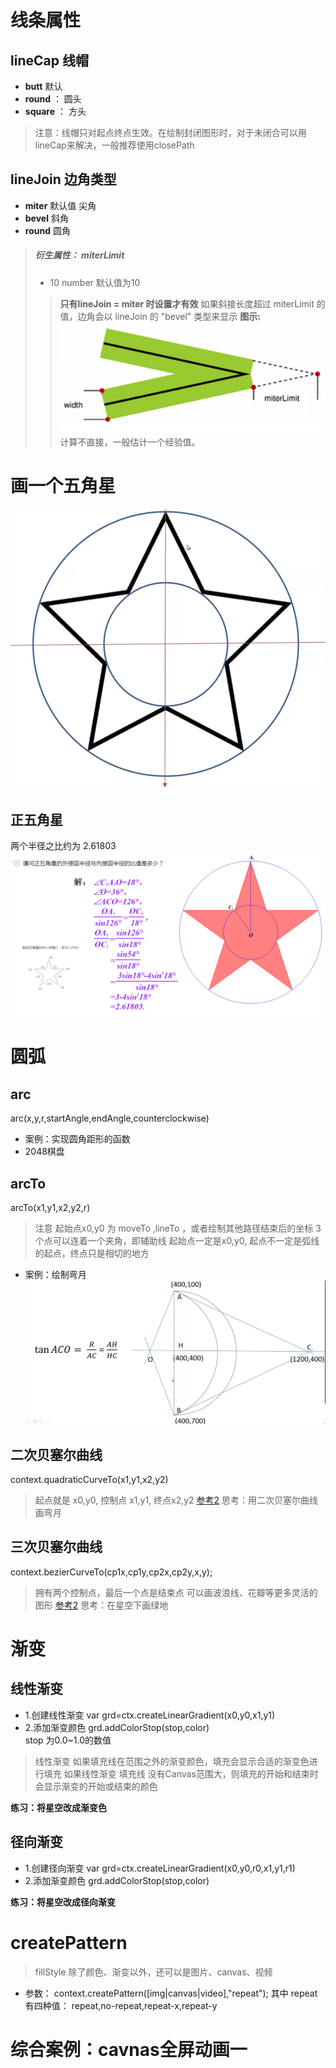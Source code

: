 # 线条属性
## lineCap 线帽
- **butt** 默认
- **round** ： 圆头
- **square** ： 方头
>注意：线帽只对起点终点生效。在绘制封闭图形时，对于未闭合可以用lineCap来解决，一般推荐使用closePath

## lineJoin  边角类型 
- **miter** 默认值 尖角
- **bevel** 斜角
- **round** 圆角
>##### 衍生属性： miterLimit  
>- 10 number 默认值为10
>>**只有lineJoin = miter 时设置才有效**
>>如果斜接长度超过 miterLimit 的值，边角会以 lineJoin 的 "bevel" 类型来显示
>>**图示:**
>>![](meterLimit.png)
>>计算不直接，一般估计一个经验值。

# 画一个五角星
![](star-1.png)

## 正五角星
两个半径之比约为 2.61803
![](正五角星.jpg)

# 圆弧
## arc
arc(x,y,r,startAngle,endAngle,counterclockwise)
- 案例：实现圆角距形的函数
- 2048棋盘

## arcTo
arcTo(x1,y1,x2,y2,r)
>注意 起始点x0,y0 为 moveTo ,lineTo ，或者绘制其他路径结束后的坐标
>3个点可以连着一个夹角，即辅助线
>起始点一定是x0,y0, 起点不一定是弧线的起点，终点只是相切的地方

- 案例：绘制弯月
![](弯月几何原理分析图.png)

## 二次贝塞尔曲线
context.quadraticCurveTo(x1,y1,x2,y2)
>起点就是 x0,y0, 控制点 x1,y1, 终点x2,y2
[参考](http://tinyurl.com/html5quadratic)[2](http://blogs.sitepointstatic.com/examples/tech/canvas-curves/quadratic-curve.html)
>思考：用二次贝塞尔曲线画弯月
## 三次贝塞尔曲线
context.bezierCurveTo(cp1x,cp1y,cp2x,cp2y,x,y);
>拥有两个控制点，最后一个点是结束点
>可以画波浪线、花瓣等更多灵活的图形
[参考](http://tinyurl.com/html5bezier)[2](http://blogs.sitepointstatic.com/examples/tech/canvas-curves/bezier-curve.html)
思考：在星空下画绿地


# 渐变
## 线性渐变
- 1.创建线性渐变 var grd=ctx.createLinearGradient(x0,y0,x1,y1)
- 2.添加渐变颜色 grd.addColorStop(stop,color)  
stop 为0.0~1.0的数值
>线性渐变 如果填充线在范围之外的渐变颜色，填充会显示合适的渐变色进行填充
>如果线性渐变 填充线 没有Canvas范围大，则填充的开始和结束时 会显示渐变的开始或结束的颜色 

**练习：将星空改成渐变色**

## 径向渐变
- 1.创建径向渐变 var grd=ctx.createLinearGradient(x0,y0,r0,x1,y1,r1)
- 2.添加渐变颜色 grd.addColorStop(stop,color)  

**练习：将星空改成径向渐变**

# createPattern
>fillStyle 除了颜色、渐变以外，还可以是图片、canvas、视频

- 参数：
context.createPattern([img|canvas|video],"repeat");
其中 repeat有四种值： repeat,no-repeat,repeat-x,repeat-y

# 综合案例：cavnas全屏动画一


